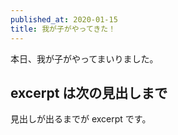 ```yaml
---
published_at: 2020-01-15
title: 我が子がやってきた！
---
```


本日、我が子がやってまいりました。  

## excerpt は次の見出しまで

見出しが出るまでが excerpt です。  
